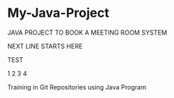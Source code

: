 # My-Java-Project

JAVA PROJECT TO BOOK A MEETING ROOM SYSTEM




NEXT LINE STARTS HERE





TEST


1
2
3
4

Training in Git Repositories using Java Program

